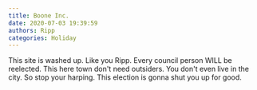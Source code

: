```yaml
---
title: Boone Inc.
date: 2020-07-03 19:39:59
authors: Ripp
categories: Holiday
---
```


 This site is washed up.
Like you Ripp.
Every council person WILL be reelected.
This here town don't need outsiders.
You don't even live in the city.
So stop your harping. This election is gonna shut you up for good.